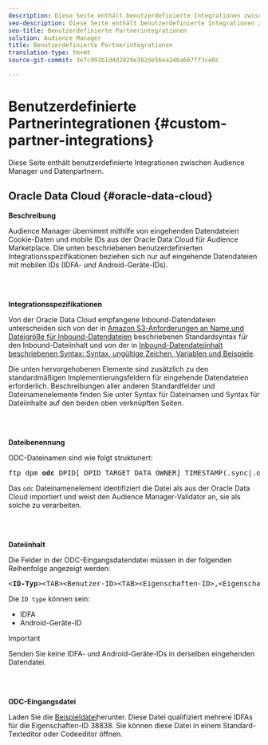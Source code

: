 ```yaml
---
description: Diese Seite enthält benutzerdefinierte Integrationen zwischen Audience Manager und Datenpartnern.
seo-description: Diese Seite enthält benutzerdefinierte Integrationen zwischen Audience Manager und Datenpartnern.
seo-title: Benutzerdefinierte Partnerintegrationen
solution: Audience Manager
title: Benutzerdefinierte Partnerintegrationen
translation-type: tm+mt
source-git-commit: 3e7c993b1ddd2829e382de56ea246a667ff3ce0c

---
```



# Benutzerdefinierte Partnerintegrationen {#custom-partner-integrations}

Diese Seite enthält benutzerdefinierte Integrationen zwischen Audience Manager und Datenpartnern.

## Oracle Data Cloud {#oracle-data-cloud}

**Beschreibung**

Audience Manager übernimmt mithilfe von eingehenden Datendateien Cookie-Daten und mobile IDs aus der Oracle Data Cloud für Audience Marketplace. Die unten beschriebenen benutzerdefinierten Integrationsspezifikationen beziehen sich nur auf eingehende Datendateien mit mobilen IDs (IDFA- und Android-Geräte-IDs).

<br> 

**Integrationsspezifikationen**

Von der Oracle Data Cloud empfangene Inbound-Datendateien unterscheiden sich von der in [Amazon S3-Anforderungen an Name und Dateigröße für Inbound-Datendateien](/help/using/integration/sending-audience-data/batch-data-transfer-explained/inbound-s3-filenames.md) beschriebenen Standardsyntax für den Inbound-Dateiinhalt und von der in [Inbound-Datendateiinhalt beschriebenen Syntax: Syntax, ungültige Zeichen, Variablen und Beispiele](/help/using/integration/sending-audience-data/batch-data-transfer-explained/inbound-file-contents.md).

Die unten hervorgehobenen Elemente sind zusätzlich zu den standardmäßigen Implementierungsfeldern für eingehende Datendateien erforderlich. Beschreibungen aller anderen Standardfelder und Dateinamenelemente finden Sie unter Syntax für Dateinamen und Syntax für Dateiinhalte auf den beiden oben verknüpften Seiten.

<br> 

**Dateibenennung**

ODC-Dateinamen sind wie folgt strukturiert:

<pre>ftp_dpm_<b>odc</b>_DPID[_DPID_TARGET_DATA_OWNER]_TIMESTAMP(.sync|.overwrite)[.SPLIT_NUMBER][.gz]</pre>

Das `odc` Dateinamenelement identifiziert die Datei als aus der Oracle Data Cloud importiert und weist den Audience Manager-Validator an, sie als solche zu verarbeiten.

<br> 

**Dateiinhalt**

Die Felder in der ODC-Eingangsdatendatei müssen in der folgenden Reihenfolge angezeigt werden:

<pre>&lt;<b>ID-Typ</b>&gt;&lt;TAB&gt;&lt;Benutzer-ID&gt;&lt;TAB&gt;&lt;Eigenschaften-ID&gt;,&lt;Eigenschaften-ID&gt;,&lt;Eigenschaften-ID&gt;,...</pre>

Die `ID type` können sein:

* IDFA
* Android-Geräte-ID

>[!IMPORTANT]
>
>Senden Sie keine IDFA- und Android-Geräte-IDs in derselben eingehenden Datendatei.

<br> 

**ODC-Eingangsdatei**

Laden Sie die [Beispieldatei](/help/using/integration/assets/ftp_dpm_odc_12345_1556223815.sync)herunter. Diese Datei qualifiziert mehrere IDFAs für die Eigenschaften-ID 38838. Sie können diese Datei in einem Standard-Texteditor oder Codeeditor öffnen.